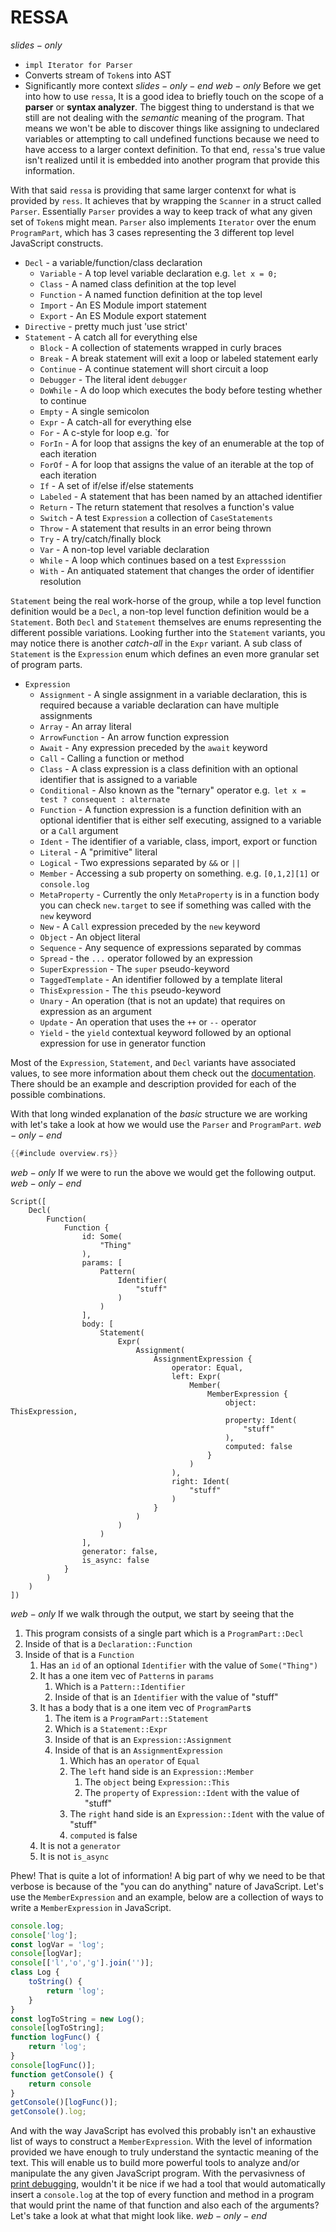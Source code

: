# RESSA
$slides-only$
- `impl Iterator for Parser`
- Converts stream of `Token`s into AST
- Significantly more context
$slides-only-end$
$web-only$
Before we get into how to use `ressa`, It is a good idea to briefly touch on the scope of a __parser__ or __syntax analyzer__. The biggest thing to understand is that we still are not dealing with the _semantic_ meaning of the program. That means we won't be able to discover things like assigning to undeclared variables or attempting to call undefined functions because we need to have access to a larger context definition. To that end, `ressa`'s true value isn't realized until it is embedded into another program that provide this information.

With that said `ressa` is providing that same larger contenxt for what is provided by `ress`. It achieves that by wrapping the `Scanner` in a struct called `Parser`. Essentially `Parser` provides a way to keep track of what any given set of `Token`s might mean. `Parser` also implements `Iterator` over the enum `ProgramPart`, which has 3 cases representing the 3 different top level JavaScript constructs.

- `Decl` - a variable/function/class declaration
  - `Variable` - A top level variable declaration e.g. `let x = 0;`
  - `Class` - A named class definition at the top level
  - `Function` - A named function definition at the top level
  - `Import` - An ES Module import statement
  - `Export` - An ES Module export statement
- `Directive` - pretty much just 'use strict'
- `Statement` - A catch all for everything else
  - `Block` - A collection of statements wrapped in curly braces
  - `Break` - A break statement will exit a loop or labeled statement early
  - `Continue` - A continue statement will short circuit a loop
  - `Debugger` - The literal ident `debugger`
  - `DoWhile` - A do loop which executes the body before testing whether to continue
  - `Empty` - A single semicolon
  - `Expr` - A catch-all for everything else
  - `For` - A c-style for loop e.g. `for 
  - `ForIn` - A for loop that assigns the key of an enumerable at the top of each iteration
  - `ForOf` - A for loop that assigns the value of an iterable at the top of each iteration
  - `If` - A set of if/else if/else statements
  - `Labeled` - A statement that has been named by an attached identifier
  - `Return` - The return statement that resolves a function's value
  - `Switch` - A test `Expression` a collection of `CaseStatements`
  - `Throw` - A statement that results in an error being thrown
  - `Try` - A try/catch/finally block
  - `Var` - A non-top level variable declaration
  - `While` - A loop which continues based on a test `Expresssion`
  - `With` - An antiquated statement that changes the order of identifier resolution

`Statement` being the real work-horse of the group, while a top level function definition would be a `Decl`, a non-top level function definition would be a `Statement`. Both `Decl` and `Statement` themselves are enums representing the different possible variations. Looking further into the `Statement` variants, you may notice there is another _catch-all_ in the `Expr` variant. A sub class of `Statement` is the `Expression` enum which defines an even more granular set of program parts.

- `Expression`
  - `Assignment` - A single assignment in a variable declaration, this is required because a variable declaration can have multiple assignments
  - `Array` - An array literal
  - `ArrowFunction` - An arrow function expression
  - `Await` - Any expression preceded by the `await` keyword
  - `Call` - Calling a function or method
  - `Class` - A class expression is a class definition with an optional identifier that is assigned to a variable
  - `Conditional` - Also known as the "ternary" operator e.g.` let x = test ? consequent : alternate`
  - `Function` - A function expression is a function definition with an optional identifier that is either self executing, assigned to a variable or a `Call` argument
  - `Ident` - The identifier of a variable, class, import, export or function
  - `Literal` - A "primitive" literal
  - `Logical` - Two expressions separated by `&&` or `||`
  - `Member` - Accessing a sub property on something. e.g. `[0,1,2][1]` or `console.log`
  - `MetaProperty` - Currently the only `MetaProperty` is in a function body you can check `new.target` to see if something was called with the `new` keyword
  - `New` - A `Call` expression preceded by the `new` keyword
  - `Object` - An object literal
  - `Sequence` - Any sequence of expressions separated by commas
  - `Spread` - the `...` operator followed by an expression
  - `SuperExpression` - The `super` pseudo-keyword
  - `TaggedTemplate` - An identifier followed by a template literal
  - `ThisExpression` - The `this` pseudo-keyword
  - `Unary` - An operation (that is not an update) that requires on expression as an argument
  - `Update` - An operation that uses the `++` or `--` operator
  - `Yield` - the `yield` contextual keyword followed by an optional expression for use in generator function

Most of the `Expression`, `Statement`, and `Decl` variants have associated values, to see more information about them check out the [documentation](https://docs.rs/ressa). There should be an example and description provided for each of the possible combinations.

With that long winded explanation of the _basic_ structure we are working with let's take a look at how we would use the `Parser` and `ProgramPart`.
$web-only-end$
```rust
{{#include overview.rs}}
```
$web-only$
If we were to run the above we would get the following output.
$web-only-end$
```ron
Script([
    Decl(
        Function(
            Function {
                id: Some(
                    "Thing"
                ),
                params: [
                    Pattern(
                        Identifier(
                            "stuff"
                        )
                    )
                ],
                body: [
                    Statement(
                        Expr(
                            Assignment(
                                AssignmentExpression {
                                    operator: Equal,
                                    left: Expr(
                                        Member(
                                            MemberExpression {
                                                object: ThisExpression,
                                                property: Ident(
                                                    "stuff"
                                                ),
                                                computed: false
                                            }
                                        )
                                    ),
                                    right: Ident(
                                        "stuff"
                                    )
                                }
                            )
                        )
                    )
                ],
                generator: false,
                is_async: false
            }
        )
    )
])
```
$web-only$
If we walk through the output, we start by seeing that the
1. This program consists of a single part which is a  `ProgramPart::Decl`
2. Inside of that is a `Declaration::Function`
3. Inside of that is a `Function`
   1. Has an `id` of an optional `Identifier` with the value of `Some("Thing")`
   2. It has a one item vec of `Pattern`s in `params`
      1. Which is a `Pattern::Identifier`
      2. Inside of that is an `Identifier` with the value of "stuff"
   3. It has a body that is a one item vec of `ProgramPart`s
      1. The item is a `ProgramPart::Statement`
      2. Which is a `Statement::Expr`
      3. Inside of that is an `Expression::Assignment`
      4. Inside of that is an `AssignmentExpression`
         1. Which has an `operator` of `Equal`
         2. The `left` hand side is an `Expression::Member`
            1. The `object` being `Expression::This`
            2. The `property` of `Expression::Ident` with the value of "stuff"
         3. The `right` hand side is an `Expression::Ident` with the value of "stuff"
         4. `computed` is false
   4. It is not a `generator`
   5. It is not `is_async`

Phew! That is quite a lot of information! A big part of why we need to be that verbose is because of the "you can do anything" nature of JavaScript. Let's use the `MemberExpression` and an example, below are a collection of ways to write a `MemberExpression` in JavaScript.

```js
console.log;
console['log'];
const logVar = 'log';
console[logVar];
console[['l','o','g'].join('')];
class Log {
    toString() {
        return 'log';
    }
}
const logToString = new Log();
console[logToString];
function logFunc() {
    return 'log';
}
console[logFunc()];
function getConsole() {
    return console
}
getConsole()[logFunc()];
getConsole().log;
```

And with the way JavaScript has evolved this probably isn't an exhaustive list of ways to construct a `MemberExpression`. With the level of information provided we have enough to truly understand the syntactic meaning of the text. This will enable us to build more powerful tools to analyze and/or manipulate the any given JavaScript program. With the pervasivness of [print debugging](https://en.wikipedia.org/wiki/Debugging#Techniques), wouldn't it be nice if we had a tool that would automatically insert a `console.log` at the top of every function and method in a program that would print the name of that function and also each of the arguments? Let's take a look at what that might look like.
$web-only-end$